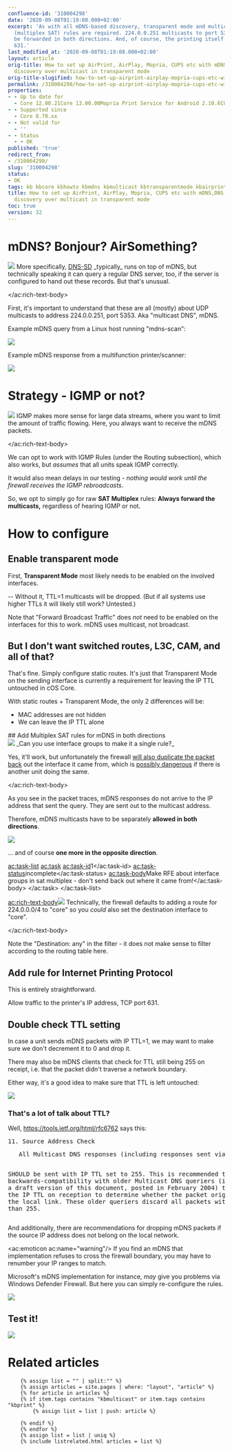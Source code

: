 ```yaml
---
confluence-id: '310004298'
date: '2020-09-08T01:19:08.000+02:00'
excerpt: 'As with all mDNS-based discovery, transparent mode and multicast forwarding
  (multiplex SAT) rules are required. 224.0.0.251 multicasts to port 5353 have to
  be forwarded in both directions. And, of course, the printing itself: IPP, TCP port
  631.'
last_modified_at: '2020-09-08T01:19:08.000+02:00'
layout: article
orig-title: How to set up AirPrint, AirPlay, Mopria, CUPS etc with mDNS,DNS-SD,Bonjour,Avahi,Zeroconf
  discovery over multicast in transparent mode
orig-title-slugified: how-to-set-up-airprint-airplay-mopria-cups-etc-with-mdns-dns-sd-bonjour-avahi-zeroconf-discovery-over-multicast-in-transparent-mode
permalink: /310004298/how-to-set-up-airprint-airplay-mopria-cups-etc-with-mdns-dns-sd-bonjour-avahi-zeroconf-discovery-over-multicast-in-transparent-mode
properties:
- - Up to date for
  - Core 12.00.21Core 13.00.00Mopria Print Service for Android 2.10.6CUPS (2019)
- - Supported since
  - Core 8.70.xx
- - Not valid for
  - ''
- - Status
  - - OK
published: 'true'
redirect_from:
- /310004298/
slug: '310004298'
status:
- OK
tags: kb kbcore kbhowto kbmdns kbmulticast kbtransparentmode kbairprint kbigmp
title: How to set up AirPrint, AirPlay, Mopria, CUPS etc with mDNS,DNS-SD,Bonjour,Avahi,Zeroconf
  discovery over multicast in transparent mode
toc: true
version: 32
---
```


# mDNS? Bonjour? AirSomething?
<div ac:name="panel" ac:schema-version="1" ac:macro-id="aef4ae9c-dd23-42cf-b81f-9697529467eb" class="panel"><ac:rich-text-body><img ac:name="information" src="../assets/img/information.svg"/> More specifically, <a href="http://www.dns-sd.org/">DNS-SD</a> _typically_ runs on top of mDNS, but technically speaking it can query a regular DNS server, too, if the server is configured to hand out these records. But that's unusual.

</ac:rich-text-body></div>First, it's important to understand that these are all (mostly) about UDP multicasts to address 224.0.0.251, port 5353. Aka "multicast DNS", mDNS.

Example mDNS query from a Linux host running "mdns-scan":

<img ac:queryparams="effects=border-simple,blur-border" src="example-query.png"/>

Example mDNS response from a multifunction printer/scanner:

<img ac:queryparams="effects=border-simple,blur-border" src="example-response.png"/>




# Strategy - IGMP or not?
<div ac:name="panel" ac:schema-version="1" ac:macro-id="a296df52-0004-495e-832b-b01eb2fa27a4" class="panel"><ac:rich-text-body><img ac:name="information" src="../assets/img/information.svg"/> IGMP makes more sense for large data streams, where you want to limit the amount of traffic flowing. Here, you always want to receive the mDNS packets.

</ac:rich-text-body></div>We can opt to work with IGMP Rules (under the Routing subsection), which also works, but _assumes_ that all units speak IGMP correctly.

It would also mean delays in our testing - _nothing would work until the firewall receives the IGMP rebroadcasts_.

So, we opt to simply go for raw **SAT Multiplex** rules: **Always forward the multicasts,** regardless of hearing IGMP or not.




# How to configure
## Enable transparent mode
First, **Transparent Mode** most likely needs to be enabled on the involved interfaces.

-- Without it, TTL=1 multicasts will be dropped. (But if all systems use higher TTLs it will likely still work? Untested.)

Note that "Forward Broadcast Traffic" does _not_ need to be enabled on the interfaces for this to work. mDNS uses multicast, not broadcast.

## But I don't want switched routes, L3C, CAM, and all of that?
That's fine. Simply configure static routes. It's just that Transparent Mode on the sending interface is currently a requirement for leaving the IP TTL untouched in cOS Core.

With static routes + Transparent Mode, the only 2 differences will be:

<ul><li>MAC addresses are not hidden</li><li>We can leave the IP TTL alone</li></ul>## Add Multiplex SAT rules for mDNS in both directions
<div ac:name="panel" ac:schema-version="1" ac:macro-id="a21d8a07-3724-44d8-8428-64e22f0506b8" class="panel"><ac:rich-text-body><img ac:name="question" src="../assets/img/question.svg"/> _Can you use interface groups to make it a single rule?_

Yes, it'll work, but unfortunately the firewall <u>will also duplicate the packet back</u> out the interface it came from, which is <u>possibly dangerous</u> if there is another unit doing the same.

</ac:rich-text-body></div>As you see in the packet traces, mDNS responses do not arrive to the IP address that sent the query. They are sent out to the multicast address.

Therefore, mDNS multicasts have to be separately **allowed in both directions**.

<img ac:queryparams="effects=border-simple,blur-border" src="sat-multiplex-rule.png"/>

... and of course **one more in the opposite direction**.

<ac:task-list>
<ac:task>
<ac:task-id>1</ac:task-id>
<ac:task-status>incomplete</ac:task-status>
<ac:task-body><span>Make RFE about interface groups in sat multiplex - don't send back out where it came from!</span></ac:task-body>
</ac:task>
</ac:task-list><div ac:name="panel" ac:schema-version="1" ac:macro-id="53c86b68-e0d9-417b-930b-af8b1405e93f" class="panel"><ac:rich-text-body><span><img ac:name="information" src="../assets/img/information.svg"/> Technically, the firewall defaults to adding a route for 224.0.0.0/4 to "core" so you _could_ also set the destination interface to "core". </span>

</ac:rich-text-body></div><span>Note the "Destination: any" in the filter - it does not make sense to filter according to the routing table here.</span>

<span>
</span>

## Add rule for Internet Printing Protocol
This is entirely straightforward.

Allow traffic to the printer's IP address, TCP port 631.




## Double check TTL setting
In case a unit sends mDNS packets with IP TTL=1, we may want to make sure we don't decrement it to 0 and drop it.

There may also be mDNS clients that check for TTL still being 255 on receipt, i.e. that the packet didn't traverse a network boundary.

Either way, it's a good idea to make sure that TTL is left untouched:

<img ac:queryparams="effects=border-simple,blur-border" ac:height="250" src="decrement-ttl-off.png"/>

### That's a lot of talk about TTL?
Well, <a href="https://tools.ietf.org/html/rfc6762">https://tools.ietf.org/html/rfc6762</a> says this:

<pre>11. Source Address Check</pre><pre>   All Multicast DNS responses (including responses sent via unicast)
   SHOULD be sent with IP TTL set to 255.  This is recommended to
   provide backwards-compatibility with older Multicast DNS queriers
   (implementing a draft version of this document, posted in February
   2004) that check the IP TTL on reception to determine whether the
   packet originated on the local link.  These older queriers discard
   all packets with TTLs other than 255.
</pre>And additionally, there are recommendations for dropping mDNS packets if the source IP address does not belong on the local network.

<ac:emoticon ac:name="warning"/> If you find an mDNS that implementation refuses to cross the firewall boundary, you may have to renumber your IP ranges to match.

Microsoft's mDNS implementation for instance, _may_ give you problems via Windows Defender Firewall. But here you can simply re-configure the rules.

<img ac:queryparams="effects=border-simple,blur-border" ac:width="800" src="image2019-10-23_12-9-27.png"/>

## Test it!
<img ac:queryparams="effects=border-simple,blur-border" src="mdns-scan-console-screenshot.png"/>







# Related articles

        {% assign list = "" | split:"" %}
        {% assign articles = site.pages | where: "layout", "article" %}
        {% for article in articles %}
        {% if item.tags contains "kbmulticast" or item.tags contains "kbprint" %}
            {% assign list = list | push: article %}
            
        {% endif %}
        {% endfor %}
        {% assign list = list | uniq %}
        {% include listrelated.html articles = list %}